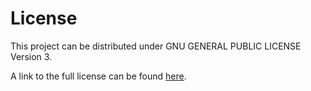 # License

This project can be distributed under GNU GENERAL PUBLIC LICENSE Version 3.

A link to the full license can be found [here](https://github.com/mark-curran/data-science-project-template/blob/main/LICENSE).
